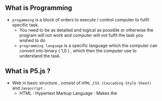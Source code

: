 ## What is Programming
- `progamming` is a block of orders to execute / control computer to fulfil specific task.
	- You need to be as detailed and logical as possible or otherwise the program will not work and computer will not fulfil the task you wished to do
	- `programming language` is a specific language which the computer can convert into binary ( 1,0 ) , which then the computer use to understand the task.
## What is P5.js ?
- Web in basic structure , consist of `HTML` ,`CSS (Cascading Style Sheet)` and `Javascript` .  
	- HTML : Hypertext Markup Language : Makes the 